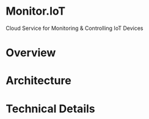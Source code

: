# Monitor.IoT
Cloud Service for Monitoring & Controlling IoT Devices

# Overview

# Architecture

# Technical Details
